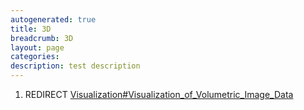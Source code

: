 ```yaml
---
autogenerated: true
title: 3D
breadcrumb: 3D
layout: page
categories: 
description: test description
---
```


1.  REDIRECT [Visualization\#Visualization\_of\_Volumetric\_Image\_Data](Visualization#Visualization_of_Volumetric_Image_Data)
